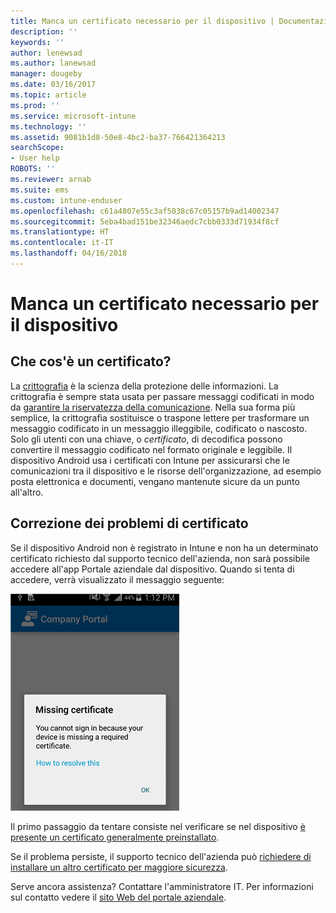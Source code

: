 ```yaml
---
title: Manca un certificato necessario per il dispositivo | Documentazione Microsoft
description: ''
keywords: ''
author: lenewsad
ms.author: lanewsad
manager: dougeby
ms.date: 03/16/2017
ms.topic: article
ms.prod: ''
ms.service: microsoft-intune
ms.technology: ''
ms.assetid: 9081b1d8-50e8-4bc2-ba37-766421364213
searchScope:
- User help
ROBOTS: ''
ms.reviewer: arnab
ms.suite: ems
ms.custom: intune-enduser
ms.openlocfilehash: c61a4807e55c3af5038c67c05157b9ad14002347
ms.sourcegitcommit: 5eba4bad151be32346aedc7cbb0333d71934f8cf
ms.translationtype: HT
ms.contentlocale: it-IT
ms.lasthandoff: 04/16/2018
---
```

# <a name="your-device-is-missing-a-required-certificate"></a>Manca un certificato necessario per il dispositivo

## <a name="whats-a-certificate"></a>Che cos'è un certificato?

La [crittografia](https://technet.microsoft.com/library/cc962030.aspx) è la scienza della protezione delle informazioni. La crittografia è sempre stata usata per passare messaggi codificati in modo da [garantire la riservatezza della comunicazione](https://technet.microsoft.com/library/cc962019.aspx). Nella sua forma più semplice, la crittografia sostituisce o traspone lettere per trasformare un messaggio codificato in un messaggio illeggibile, codificato o nascosto. Solo gli utenti con una chiave, o _certificato_, di decodifica possono convertire il messaggio codificato nel formato originale e leggibile. Il dispositivo Android usa i certificati con Intune per assicurarsi che le comunicazioni tra il dispositivo e le risorse dell'organizzazione, ad esempio posta elettronica e documenti, vengano mantenute sicure da un punto all'altro.

## <a name="fixing-certificate-issues"></a>Correzione dei problemi di certificato

Se il dispositivo Android non è registrato in Intune e non ha un determinato certificato richiesto dal supporto tecnico dell'azienda, non sarà possibile accedere all'app Portale aziendale dal dispositivo. Quando si tenta di accedere, verrà visualizzato il messaggio seguente:

![screenshot-error-message-about-missing-certificate](./media/andr-cert_install-1-cert_missing.png)

Il primo passaggio da tentare consiste nel verificare se nel dispositivo [è presente un certificato generalmente preinstallato](your-device-is-missing-a-preinstalled-certificate-android.md).

Se il problema persiste, il supporto tecnico dell'azienda può [richiedere di installare un altro certificato per maggiore sicurezza](your-device-is-missing-an-IT-required-certificate-android.md).

Serve ancora assistenza? Contattare l'amministratore IT. Per informazioni sul contatto vedere il [sito Web del portale aziendale](https://portal.manage.microsoft.com#HelpDeskDialog).

